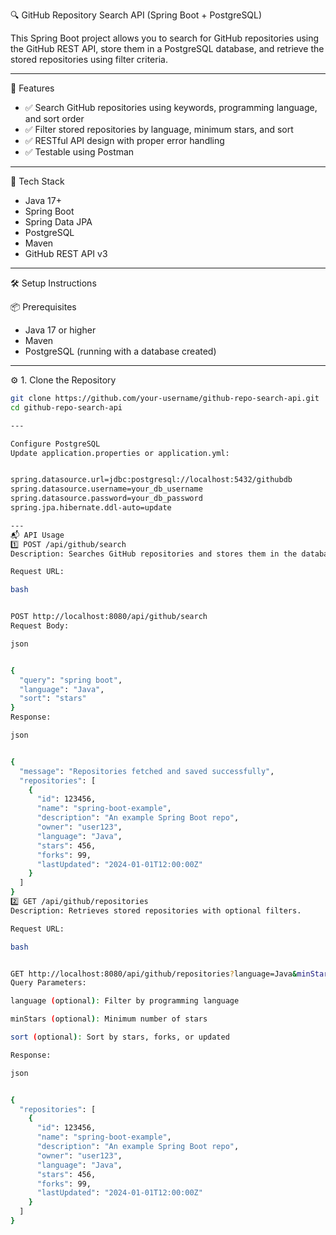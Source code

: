  🔍 GitHub Repository Search API (Spring Boot + PostgreSQL)

This Spring Boot project allows you to search for GitHub repositories using the GitHub REST API, store them in a PostgreSQL database, and retrieve the stored repositories using filter criteria.

---

 🚀 Features

- ✅ Search GitHub repositories using keywords, programming language, and sort order
- ✅ Filter stored repositories by language, minimum stars, and sort
- ✅ RESTful API design with proper error handling
- ✅ Testable using Postman 


---

 🧱 Tech Stack

- Java 17+
- Spring Boot
- Spring Data JPA
- PostgreSQL
- Maven
- GitHub REST API v3

---

 🛠️ Setup Instructions

 📦 Prerequisites

- Java 17 or higher
- Maven
- PostgreSQL (running with a database created)

---

 ⚙️ 1. Clone the Repository

```bash
git clone https://github.com/your-username/github-repo-search-api.git
cd github-repo-search-api

---

Configure PostgreSQL
Update application.properties or application.yml:


spring.datasource.url=jdbc:postgresql://localhost:5432/githubdb
spring.datasource.username=your_db_username
spring.datasource.password=your_db_password
spring.jpa.hibernate.ddl-auto=update

---
📬 API Usage
1️⃣ POST /api/github/search
Description: Searches GitHub repositories and stores them in the database.

Request URL:

bash


POST http://localhost:8080/api/github/search
Request Body:

json


{
  "query": "spring boot",
  "language": "Java",
  "sort": "stars"
}
Response:

json


{
  "message": "Repositories fetched and saved successfully",
  "repositories": [
    {
      "id": 123456,
      "name": "spring-boot-example",
      "description": "An example Spring Boot repo",
      "owner": "user123",
      "language": "Java",
      "stars": 456,
      "forks": 99,
      "lastUpdated": "2024-01-01T12:00:00Z"
    }
  ]
}
2️⃣ GET /api/github/repositories
Description: Retrieves stored repositories with optional filters.

Request URL:

bash


GET http://localhost:8080/api/github/repositories?language=Java&minStars=100&sort=stars
Query Parameters:

language (optional): Filter by programming language

minStars (optional): Minimum number of stars

sort (optional): Sort by stars, forks, or updated

Response:

json


{
  "repositories": [
    {
      "id": 123456,
      "name": "spring-boot-example",
      "description": "An example Spring Boot repo",
      "owner": "user123",
      "language": "Java",
      "stars": 456,
      "forks": 99,
      "lastUpdated": "2024-01-01T12:00:00Z"
    }
  ]
}
